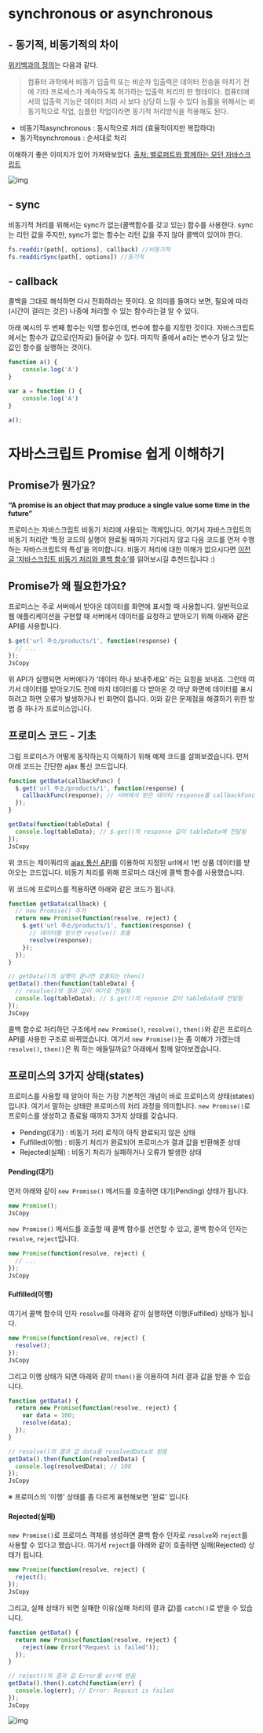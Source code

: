 # synchronous or asynchronous





## - 동기적, 비동기적의 차이

[위키백과의 정의](https://ko.wikipedia.org/wiki/비동기_입출력)는 다음과 같다.

> 컴퓨터 과학에서 비동기 입출력 또는 비순차 입출력은 데이터 전송을 마치기 전에 기타 프로세스가 계속하도록 허가하는 입출력 처리의 한 형태이다. 컴퓨터에서의 입출력 기능은 데이터 처리 시 보다 상당히 느릴 수 있다 능률을 위해서는 비동기적으로 작업, 심플한 작업이라면 동기적 처리방식을 적용해도 된다.



- 비동기적asynchronous : 동시적으로 처리 (효율적이지만 복잡하다)
- 동기적synchronous : 순서대로 처리



이해하기 좋은 이미지가 있어 가져와보았다. [출처: 벨로퍼트와 함께하는 모던 자바스크립트](https://learnjs.vlpt.us/async/)

![img](https://media.vlpt.us/images/matisse/post/43402635-d562-4d6f-9c68-e4493fc76022/image.png)





## - sync

비동기적 처리를 위해서는 sync가 없는(콜백함수를 갖고 있는) 함수를 사용한다. sync는 리턴 값을 주지만, sync가 없는 함수는 리턴 값을 주지 않아 콜백이 있어야 한다.

```javascript
fs.readdir(path[, options], callback) //비동기적
fs.readdirSync(path[, options]) //동기적
```





## - callback

콜백을 그대로 해석하면 다시 전화하라는 뜻이다. 요 의미를 들여다 보면, 필요에 따라 (시간이 걸리는 것은) 나중에 처리할 수 있는 함수라는걸 알 수 있다.

아래 예시의 두 번째 함수는 익명 함수인데, 변수에 함수를 지정한 것이다. 자바스크립트에서는 함수가 값으로(인자로) 들어갈 수 있다. 마지막 줄에서 a라는 변수가 담고 있는 값인 함수를 실행하는 것이다.

```javascript
function a() {
    console.log('A')
}

var a = function () {
    console.log('A')
}

a();
```





# 자바스크립트 Promise 쉽게 이해하기



## Promise가 뭔가요?



**“A promise is an object that may produce a single value some time in the future”**



프로미스는 자바스크립트 비동기 처리에 사용되는 객체입니다. 여기서 자바스크립트의 비동기 처리란 ‘특정 코드의 실행이 완료될 때까지 기다리지 않고 다음 코드를 먼저 수행하는 자바스크립트의 특성’을 의미합니다. 비동기 처리에 대한 이해가 없으시다면 [이전 글 ‘자바스크립트 비동기 처리와 콜백 함수’](https://joshua1988.github.io/web-development/javascript/javascript-asynchronous-operation/)를 읽어보시길 추천드립니다 :)





## Promise가 왜 필요한가요?

프로미스는 주로 서버에서 받아온 데이터를 화면에 표시할 때 사용합니다. 일반적으로 웹 애플리케이션을 구현할 때 서버에서 데이터를 요청하고 받아오기 위해 아래와 같은 API를 사용합니다.

```js
$.get('url 주소/products/1', function(response) {
  // ...
});
JsCopy
```

위 API가 실행되면 서버에다가 ‘데이터 하나 보내주세요’ 라는 요청을 보내죠. 그런데 여기서 데이터를 받아오기도 전에 마치 데이터를 다 받아온 것 마냥 화면에 데이터를 표시하려고 하면 오류가 발생하거나 빈 화면이 뜹니다. 이와 같은 문제점을 해결하기 위한 방법 중 하나가 프로미스입니다.

  



## 프로미스 코드 - 기초



그럼 프로미스가 어떻게 동작하는지 이해하기 위해 예제 코드를 살펴보겠습니다. 먼저 아래 코드는 간단한 ajax 통신 코드입니다.

```js
function getData(callbackFunc) {
  $.get('url 주소/products/1', function(response) {
    callbackFunc(response); // 서버에서 받은 데이터 response를 callbackFunc() 함수에 넘겨줌
  });
}

getData(function(tableData) {
  console.log(tableData); // $.get()의 response 값이 tableData에 전달됨
});
JsCopy
```

   

위 코드는 제이쿼리의 [ajax 통신 API](https://api.jquery.com/jquery.get/)를 이용하여 지정된 url에서 1번 상품 데이터를 받아오는 코드입니다. 비동기 처리를 위해 프로미스 대신에 콜백 함수를 사용했습니다.

위 코드에 프로미스를 적용하면 아래와 같은 코드가 됩니다.





```js
function getData(callback) {
  // new Promise() 추가
  return new Promise(function(resolve, reject) {
    $.get('url 주소/products/1', function(response) {
      // 데이터를 받으면 resolve() 호출
      resolve(response);
    });
  });
}

// getData()의 실행이 끝나면 호출되는 then()
getData().then(function(tableData) {
  // resolve()의 결과 값이 여기로 전달됨
  console.log(tableData); // $.get()의 reponse 값이 tableData에 전달됨
});
JsCopy
```



콜백 함수로 처리하던 구조에서 `new Promise()`, `resolve()`, `then()`와 같은 프로미스 API를 사용한 구조로 바뀌었습니다. 여기서 `new Promise()`는 좀 이해가 가겠는데 `resolve()`, `then()`은 뭐 하는 애들일까요? 아래에서 함께 알아보겠습니다.

  

  

## 프로미스의 3가지 상태(states)

프로미스를 사용할 때 알아야 하는 가장 기본적인 개념이 바로 프로미스의 상태(states)입니다. 여기서 말하는 상태란 프로미스의 처리 과정을 의미합니다. `new Promise()`로 프로미스를 생성하고 종료될 때까지 3가지 상태를 갖습니다.

- Pending(대기) : 비동기 처리 로직이 아직 완료되지 않은 상태
- Fulfilled(이행) : 비동기 처리가 완료되어 프로미스가 결과 값을 반환해준 상태
- Rejected(실패) : 비동기 처리가 실패하거나 오류가 발생한 상태

  

#### Pending(대기)

먼저 아래와 같이 `new Promise()` 메서드를 호출하면 대기(Pending) 상태가 됩니다.

```js
new Promise();
JsCopy
```

`new Promise()` 메서드를 호출할 때 콜백 함수를 선언할 수 있고, 콜백 함수의 인자는 `resolve`, `reject`입니다.

```js
new Promise(function(resolve, reject) {
  // ...
});
JsCopy
```

   



#### Fulfilled(이행)

여기서 콜백 함수의 인자 `resolve`를 아래와 같이 실행하면 이행(Fulfilled) 상태가 됩니다.

```js
new Promise(function(resolve, reject) {
  resolve();
});
JsCopy
```

그리고 이행 상태가 되면 아래와 같이 `then()`을 이용하여 처리 결과 값을 받을 수 있습니다.

```js
function getData() {
  return new Promise(function(resolve, reject) {
    var data = 100;
    resolve(data);
  });
}

// resolve()의 결과 값 data를 resolvedData로 받음
getData().then(function(resolvedData) {
  console.log(resolvedData); // 100
});
JsCopy
```

※ 프로미스의 '이행' 상태를 좀 다르게 표현해보면 '완료' 입니다.

  



#### Rejected(실패)

`new Promise()`로 프로미스 객체를 생성하면 콜백 함수 인자로 `resolve`와 `reject`를 사용할 수 있다고 했습니다. 여기서 `reject`를 아래와 같이 호출하면 실패(Rejected) 상태가 됩니다.

```js
new Promise(function(resolve, reject) {
  reject();
});
JsCopy
```

그리고, 실패 상태가 되면 실패한 이유(실패 처리의 결과 값)를 `catch()`로 받을 수 있습니다.

```js
function getData() {
  return new Promise(function(resolve, reject) {
    reject(new Error("Request is failed"));
  });
}

// reject()의 결과 값 Error를 err에 받음
getData().then().catch(function(err) {
  console.log(err); // Error: Request is failed
});
JsCopy
```

![img](https://joshua1988.github.io/images/posts/web/javascript/promise.svg)